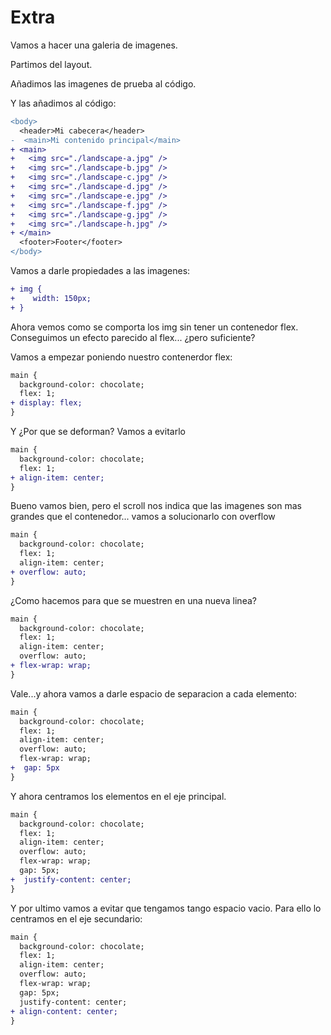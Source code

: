 # Extra

Vamos a hacer una galeria de imagenes.

Partimos del layout.

Añadimos las imagenes de prueba al código.

Y las añadimos al código:

```diff
<body>
  <header>Mi cabecera</header>
-  <main>Mi contenido principal</main>
+ <main>
+   <img src="./landscape-a.jpg" />
+   <img src="./landscape-b.jpg" />
+   <img src="./landscape-c.jpg" />
+   <img src="./landscape-d.jpg" />
+   <img src="./landscape-e.jpg" />
+   <img src="./landscape-f.jpg" />
+   <img src="./landscape-g.jpg" />
+   <img src="./landscape-h.jpg" />
+ </main>
  <footer>Footer</footer>
</body>

```

Vamos a darle propiedades a las imagenes:

```diff
+ img {
+    width: 150px;   
+ }
```

Ahora vemos como se comporta los img sin tener un contenedor flex. Conseguimos un efecto parecido al flex... ¿pero suficiente?

Vamos a empezar poniendo nuestro contenerdor flex:

```diff
main {
  background-color: chocolate;
  flex: 1;
+ display: flex;
}
```

Y ¿Por que se deforman? Vamos a evitarlo

``` diff
main {
  background-color: chocolate;
  flex: 1;
+ align-item: center;
}
```

Bueno vamos bien, pero el scroll nos indica que las imagenes son mas grandes que el contenedor... vamos a solucionarlo con overflow

``` diff
main {
  background-color: chocolate;
  flex: 1;
  align-item: center;
+ overflow: auto;
}
```

¿Como hacemos para que se muestren en una nueva linea?

``` diff
main {
  background-color: chocolate;
  flex: 1;
  align-item: center;
  overflow: auto;
+ flex-wrap: wrap;
}
```

Vale...y ahora vamos a darle espacio de separacion a cada elemento:

``` diff
main {
  background-color: chocolate;
  flex: 1;
  align-item: center;
  overflow: auto;
  flex-wrap: wrap;
+  gap: 5px
}
```

Y ahora centramos los elementos en el eje principal.

``` diff
main {
  background-color: chocolate;
  flex: 1;
  align-item: center;
  overflow: auto;
  flex-wrap: wrap;
  gap: 5px;
+  justify-content: center;
}
```

Y por ultimo vamos a evitar que tengamos tango espacio vacio. Para ello lo centramos en el eje secundario:

``` diff
main {
  background-color: chocolate;
  flex: 1;
  align-item: center;
  overflow: auto;
  flex-wrap: wrap;
  gap: 5px;
  justify-content: center;
+ align-content: center;
}
```